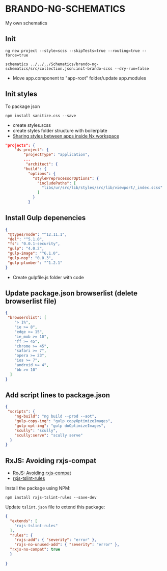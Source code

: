 # BRANDO-NG-SCHEMATICS

My own schematics

## Init
    ng new project --style=scss --skipTests=true --routing=true --force=true
    
    schematics ../../../Schematics/brando-ng-schematics/src/collection.json:init-brando-scss --dry-run=false

- Move app.component to "app-root" folder/update app.modules

## Init styles
To package json

    npm install sanitize.css --save
-  create styles.scss
-  create styles folder structure with boilerplate
-  [Sharing styles between apps inside Nx workspace](https://dev.to/vitorstick/sharing-styles-between-apps-inside-nx-workspace-20i5)

```json
"projects": {
    "ds-project": {
        "projectType": "application",
        ...
         "architect": {
        "build": {
          "options": {
            "stylePreprocessorOptions": {
              "includePaths": [
                "libs/ur/src/lib/styles/src/lib/viewport/_index.scss"
              ]
            }
          }
```


## Install Gulp depenencies
```json
{
 "@types/node": "^12.11.1",
 "del": "^5.1.0",
 "fs": "0.0.1-security",
 "gulp": "4.0.2",
 "gulp-image": "^6.1.0",
 "gulp-nop": "0.0.3",
 "gulp-plumber": "^1.2.1"
}
```
- Create gulpfile.js folder with code
## Update package.json browserlist (delete browserlist file)
```json
{
 "browserslist": [
    "> 1%",
    "ie >= 8",
    "edge >= 15",
    "ie_mob >= 10",
    "ff >= 45",
    "chrome >= 45",
    "safari >= 7",
    "opera >= 23",
    "ios >= 7",
    "android >= 4",
    "bb >= 10"
  ]
}
  ```
## Add script lines to package.json
```json
{
 "scripts": {
    "ng-build": "ng build --prod --aot",
    "gulp-copy-img": "gulp copyOptimizeImages",
    "gulp-opt-img": "gulp doOptimizeImages",
    "scully": "scully",
    "scully:serve": "scully serve"
  }
}  
  ```
## RxJS: Avoiding rxjs-compat
- [RxJS: Avoiding rxjs-compat](https://medium.com/@cartant/rxjs-avoiding-rxjs-compat-4b79a566359b)
- [rxjs-tslint-rules](https://github.com/cartant/rxjs-tslint-rules)
 
Install the package using NPM:

    npm install rxjs-tslint-rules --save-dev

Update `tslint.json` file to extend this package:

```json
{
  "extends": [
    "rxjs-tslint-rules"
  ],
  "rules": {
    "rxjs-add": { "severity": "error" },
    "rxjs-no-unused-add": { "severity": "error" },
  "rxjs-no-compat": true
  }
  
}
```
